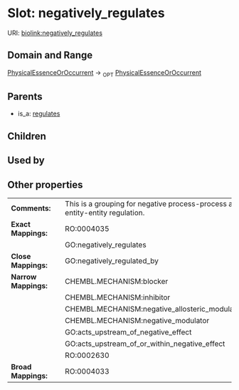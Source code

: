 
# Slot: negatively_regulates




URI: [biolink:negatively_regulates](https://w3id.org/biolink/vocab/negatively_regulates)


## Domain and Range

[PhysicalEssenceOrOccurrent](PhysicalEssenceOrOccurrent.md) ->  <sub>OPT</sub> [PhysicalEssenceOrOccurrent](PhysicalEssenceOrOccurrent.md)

## Parents

 *  is_a: [regulates](regulates.md)

## Children


## Used by


## Other properties

|  |  |  |
| --- | --- | --- |
| **Comments:** | | This is a grouping for negative process-process and entity-entity regulation. |
| **Exact Mappings:** | | RO:0004035 |
|  | | GO:negatively_regulates |
| **Close Mappings:** | | GO:negatively_regulated_by |
| **Narrow Mappings:** | | CHEMBL.MECHANISM:blocker |
|  | | CHEMBL.MECHANISM:inhibitor |
|  | | CHEMBL.MECHANISM:negative_allosteric_modulator |
|  | | CHEMBL.MECHANISM:negative_modulator |
|  | | GO:acts_upstream_of_negative_effect |
|  | | GO:acts_upstream_of_or_within_negative_effect |
|  | | RO:0002630 |
| **Broad Mappings:** | | RO:0004033 |

